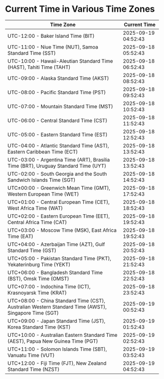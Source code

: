 # Current Time in Various Time Zones

| Time Zone | Current Time |
|-----------|--------------|
| UTC-12:00 - Baker Island Time (BIT) | 2025-09-19 04:52:43 |
| UTC-11:00 - Niue Time (NUT), Samoa Standard Time (SST) | 2025-09-18 05:52:43 |
| UTC-10:00 - Hawaii-Aleutian Standard Time (HAST), Tahiti Time (TAHT) | 2025-09-18 06:52:43 |
| UTC-09:00 - Alaska Standard Time (AKST) | 2025-09-18 08:52:43 |
| UTC-08:00 - Pacific Standard Time (PST) | 2025-09-18 09:52:43 |
| UTC-07:00 - Mountain Standard Time (MST) | 2025-09-18 10:52:43 |
| UTC-06:00 - Central Standard Time (CST) | 2025-09-18 11:52:43 |
| UTC-05:00 - Eastern Standard Time (EST) | 2025-09-18 12:52:43 |
| UTC-04:00 - Atlantic Standard Time (AST), Eastern Caribbean Time (ECT) | 2025-09-18 13:52:43 |
| UTC-03:00 - Argentina Time (ART), Brasília Time (BRT), Uruguay Standard Time (UYT) | 2025-09-18 13:52:43 |
| UTC-02:00 - South Georgia and the South Sandwich Islands Time (SGT) | 2025-09-18 14:52:43 |
| UTC±00:00 - Greenwich Mean Time (GMT), Western European Time (WET) | 2025-09-18 17:52:43 |
| UTC+01:00 - Central European Time (CET), West Africa Time (WAT) | 2025-09-18 18:52:43 |
| UTC+02:00 - Eastern European Time (EET), Central Africa Time (CAT) | 2025-09-18 19:52:43 |
| UTC+03:00 - Moscow Time (MSK), East Africa Time (EAT) | 2025-09-18 19:52:43 |
| UTC+04:00 - Azerbaijan Time (AZT), Gulf Standard Time (GST) | 2025-09-18 20:52:43 |
| UTC+05:00 - Pakistan Standard Time (PKT), Yekaterinburg Time (YEKT) | 2025-09-18 21:52:43 |
| UTC+06:00 - Bangladesh Standard Time (BST), Omsk Time (OMST) | 2025-09-18 22:52:43 |
| UTC+07:00 - Indochina Time (ICT), Krasnoyarsk Time (KRAT) | 2025-09-18 23:52:43 |
| UTC+08:00 - China Standard Time (CST), Australian Western Standard Time (AWST), Singapore Time (SGT) | 2025-09-19 00:52:43 |
| UTC+09:00 - Japan Standard Time (JST), Korea Standard Time (KST) | 2025-09-19 01:52:43 |
| UTC+10:00 - Australian Eastern Standard Time (AEST), Papua New Guinea Time (PGT) | 2025-09-19 02:52:43 |
| UTC+11:00 - Solomon Islands Time (SBT), Vanuatu Time (VUT) | 2025-09-19 03:52:43 |
| UTC+12:00 - Fiji Time (FJT), New Zealand Standard Time (NZST) | 2025-09-19 04:52:43 |
